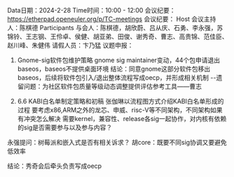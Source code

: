 Data日期：2024-2-28
Time时间：10:00 - 12:00
会议纪要：https://etherpad.openeuler.org/p/TC-meetings
会议纪要：
Host 会议主持人：陈棋德
Participants 与会人：陈棋德，胡欣蔚、吕从庆、石勇、李永强，苏锦铃、王志钢、王伶卓、侯健、胡亚弟、田俊、谢秀奇、曹志、高贵锦、范佳臣、赵川峰、朱健伟
请假人员：卞乃猛
议题申报：
1. Gnome-sig软件包维护策略
gnome sig maintainer变动，44个包申请退出baseos，baseos不提供桌面环境
结论：同意gnome这部分软件包移出baseos，后续将软件包引入/退出整体流程写成oecp，并形成相关机制
--遗留问题：为社区软件包质量等级动态调整提供评估参考工具——曹志

2. 6.6 KABI白名单制定策略和初稿
张伽琳以流程图方式介绍KABI白名单形成的过程
要考虑x86,ARM之外的龙芯、申威、risc-V等不同架构，不同架构如果有冲突怎么解决
需要kernel，兼容性、release各sig一起协作，对内核有依赖的sig是否需要参与以及参与内容？

永强提问：树莓派和嵌入式是否有相关诉求？
胡core：既要不同sig协调又要避免低效率

结论：秀奇会后牵头负责写成oecp

